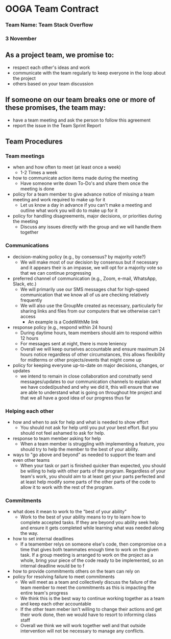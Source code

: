 # OOGA Team Contract

### Team Name: Team Stack Overflow

### 3 November

## As a project team, we promise to:

* respect each other's ideas and work
* communicate with the team regularly to keep everyone in the loop about the project
* others based on your team discussion

## If someone on our team breaks one or more of these promises, the team may:

* have a team meeting and ask the person to follow this agreement
* report the issue in the Team Sprint Report

## Team Procedures

### Team meetings

* when and how often to meet (at least once a week)
    * 1-2 Times a week
* how to communicate action items made during the meeting
    * Have someone write down To-Do's and share them once the meeting is done
* policy for a team member to give advance notice of missing a team meeting and work required to
  make up for it
    * Let us know a day in advance if you can't make a meeting and outline what work you will do to
      make up for it
* policy for handling disagreements, major decisions, or priorities during the meeting
    * Discuss any issues directly with the group and we will handle them together

### Communications

* decision-making policy (e.g., by consensus? by majority vote?)
    * We will make most of our decision by consensus but if necessary and it appears their is an
      impasse, we will opt for a majority vote so that we can continue progressing
* preferred channel of communication (e.g., Zoom, e-mail, WhatsApp, Slack, etc.)
    * We will primarily use our SMS messages chat for high-speed communication that we know all of
      us are checking relatively frequently
    * We will also use the GroupMe created as necessary, particularly for sharing links and files
      from our computers that we otherwise can't access
        * An example is a CodeWithMe link
* response policy (e.g., respond within 24 hours)
    * During daytime hours, team members should aim to respond within 12 hours
    * For messages sent at night, there is more leniency
    * Overall we will keep ourselves accountable and ensure maximum 24 hours notice regardless of
      other circumstances, this allows flexibility for midterms or other projects/events that might
      come up
* policy for keeping everyone up-to-date on major decisions, changes, or updates
    * we intend to remain in close collaboration and constnatly send messages/updates to our
      communication channels to explain what we have coded/pushed and why we did it, this will
      ensure that we are able to understand what is going on throughout hte project and that we all
      have a good idea of our progress thus far

### Helping each other

* how and when to ask for help and what is needed to show effort
    * You should not ask for help until you put your best effort. But you should not feel ashamed to
      ask for help.
* response to team member asking for help
    * When a team member is struggling with implementing a feature, you should try to help the
      member to the best of your ability.
* ways to "go above and beyond" as needed to support the team and even other teams
    * When your task or part is finished quicker than expected, you should be willing to help with
      other parts of the program. Regardless of your team's work, you should aim to at least get
      your parts perfected and at least help modify some parts of the other parts of the code to
      allow it to work with the rest of the program.

### Commitments

* what does it mean to work to the "best of your ability"
    * Work to the best of your ability means to try to learn how to complete accepted tasks. If they
      are beyond you ability seek help and ensure it gets completed while learning what was needed
      along the way.
* how to set internal deadlines
    * If a teamember relys on someone else's code, then compromise on a time that gives both
      teammates enough time to work on the given task. If a group meeting is arranged to work on the
      project as a whole, bring your piece of the code ready to be implemented, so an internal deadline
  would be to f
* how to provide commitments others on the team can rely on
* policy for resolving failure to meet commitments
    * We will meet as a team and collectively discuss the failure of the team member to meet the
      commitments as this is impacting the entire team's progress
    * We think this is the best way to continue working together as a team and keep each other
      accountable
    * If the other team meber isn't willing to change their actions and get their work done, then we
      would have to resort to informing class staff
    * Overall we think we will work together well and that outside intervention will not be
      necessary to manage any conflicts.
